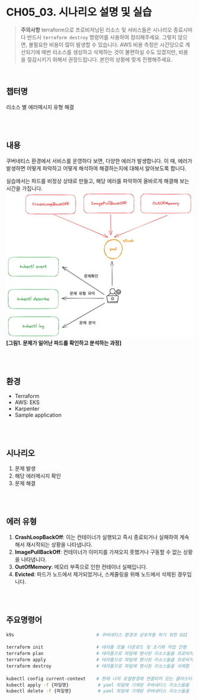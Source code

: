 # CH05_03. 시나리오 설명 및 실습
> **주의사항**
terraform으로 프로비저닝된 리소스 및 서비스들은 시나리오 종료시마다 반드시 `terraform destroy` 명령어를 사용하여 정리해주세요. 그렇지 않으면, 불필요한 비용이 많이 발생할 수 있습니다. AWS 비용 측정은 시간당으로 계산되기에 매번 리소스를 생성하고 삭제하는 것이 불편하실 수도 있겠지만, 비용을 절감시키기 위해서 권장드립니다. 본인의 상황에 맞게 진행해주세요.

<br>

## 챕터명

리소스 별 에러메시지 유형 해결

<br><br>

## 내용

쿠버네티스 환경에서 서비스를 운영하다 보면, 다양한 에러가 발생합니다. 이 때, 에러가 발생하면 어떻게 파악하고 어떻게 해석하여 해결하는지에 대해서 알아보도록 합니다.  

실습에서는 파드를 비정상 상태로 만들고, 해당 에러를 파악하여 올바르게 해결해 보는 시간을 가집니다.
![error_messages](../../images/04-senario.png)
**[그림1. 문제가 일어난 파드를 확인하고 분석하는 과정]**

<br><br>

## 환경

- Terraform
- AWS: EKS
- Karpenter
- Sample application

<br><br>

## 시나리오

1. 문제 발생
2. 해당 에러메시지 확인
3. 문제 해결

<br><br>

## 에러 유형

1. **CrashLoopBackOff**: 이는 컨테이너가 실행되고 즉시 종료되거나 실패하여 계속해서 재시작되는 상황을 나타냅니다.
2. **ImagePullBackOff**: 컨테이너가 이미지를 가져오지 못했거나 구동할 수 없는 상황을 나타냅니다.
3. **OutOfMemory**: 메모리 부족으로 인한 컨테이너 실패입니다.
4. **Evicted**: 파드가 노드에서 제거되었거나, 스케줄링을 위해 노드에서 삭제된 경우입니다.

<br><br>

## 주요명령어

```bash
k9s                               # 쿠버네티스 환경과 상호작용 하기 위한 GUI

terraform init                    # 테라폼 모듈 다운로드 및 초기화 작업 진행
terraform plan                    # 테라폼으로 파일에 명시된 리소스들을 프로비저닝 하기 전 확인단계
terraform apply                   # 테라폼으로 파일에 명시된 리소스들을 프로비저닝
terraform destroy                 # 테라폼으로 파일에 명시된 리소스들을 삭제함

kubectl config current-context    # 현재 나의 로컬환경에 연결되어 있는 클러스터 확인
kubectl apply -f {파일명}           # yaml 파일에 기재된 쿠버네티스 리소스들을 생성
kubectl delete -f {파일명}          # yaml 파일에 기재된 쿠버네티스 리소스들을 삭제
```